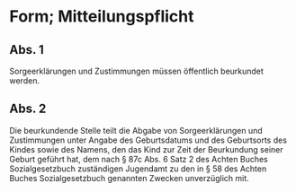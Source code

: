 # Form; Mitteilungspflicht



## Abs. 1

 Sorgeerklärungen und Zustimmungen müssen öffentlich beurkundet werden.

## Abs. 2

 Die beurkundende Stelle teilt die Abgabe von Sorgeerklärungen und Zustimmungen unter Angabe des Geburtsdatums und des Geburtsorts des Kindes sowie des Namens, den das Kind zur Zeit der Beurkundung seiner Geburt geführt hat, dem nach § 87c Abs. 6 Satz 2 des Achten Buches Sozialgesetzbuch zuständigen Jugendamt zu den in § 58 des Achten Buches Sozialgesetzbuch genannten Zwecken unverzüglich mit. 

